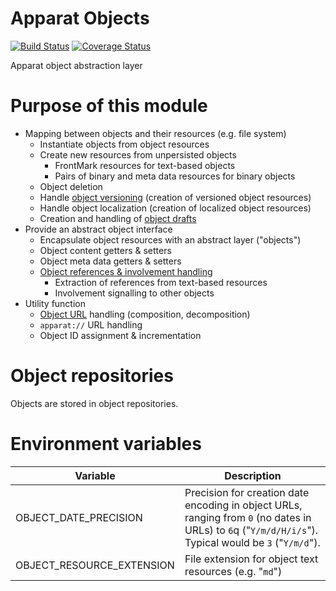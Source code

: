 # Apparat Objects
[![Build Status](https://secure.travis-ci.org/apparat/object.svg)](https://travis-ci.org/apparat/object)
[![Coverage Status](https://coveralls.io/repos/apparat/object/badge.svg?branch=master&service=github)](https://coveralls.io/github/apparat/object?branch=master)

Apparat object abstraction layer

# Purpose of this module

* Mapping between objects and their resources (e.g. file system)
	* Instantiate objects from object resources
	* Create new resources from unpersisted objects
		* FrontMark resources for text-based objects
		* Pairs of binary and meta data resources for binary objects
	* Object deletion
	* Handle [object versioning](https://github.com/apparat/apparat/blob/master/doc/VERSIONING.md) (creation of versioned object resources)
	* Handle object localization (creation of localized object resources)
	* Creation and handling of [object drafts](https://github.com/apparat/apparat/blob/master/doc/VERSIONING.md#drafts)
* Provide an abstract object interface
	* Encapsulate object resources with an abstract layer ("objects")
	* Object content getters & setters
	* Object meta data getters & setters
	* [Object references & involvement handling](https://github.com/apparat/apparat/blob/master/doc/VERSIONING.md#object-cross-references)
		* Extraction of references from text-based resources
		* Involvement signalling to other objects
* Utility function
	* [Object URL](https://github.com/apparat/apparat/blob/master/doc/VERSIONING.md#drafts) handling (composition, decomposition)
	* `apparat://` URL handling
	* Object ID assignment & incrementation

# Object repositories

Objects are stored in object repositories.

# Environment variables

Variable                       | Description
-------------------------------|------------------------------------------------------------
OBJECT_DATE_PRECISION          | Precision for creation date encoding in object URLs, ranging from `0` (no dates in URLs) to `6`q ("`Y/m/d/H/i/s`"). Typical would be `3` ("`Y/m/d`").
OBJECT_RESOURCE_EXTENSION      | File extension for object text resources (e.g. "`md`")